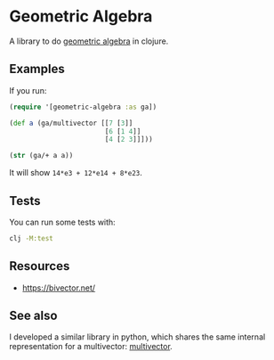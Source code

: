 # Geometric Algebra

A library to do [geometric
algebra](https://en.wikipedia.org/wiki/Geometric_algebra) in clojure.


## Examples

If you run:

```clojure
(require '[geometric-algebra :as ga])

(def a (ga/multivector [[7 [3]]
                        [6 [1 4]]
                        [4 [2 3]]]))

(str (ga/+ a a))
```

It will show `14*e3 + 12*e14 + 8*e23`.


## Tests

You can run some tests with:

```sh
clj -M:test
```


## Resources

* https://bivector.net/


## See also

I developed a similar library in python, which shares the same
internal representation for a multivector:
[multivector](https://gitlab.com/jordibc/multivector).
